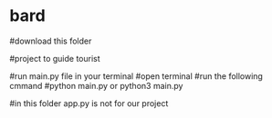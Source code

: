 # bard
#download this folder

#project to guide tourist

#run main.py file in your terminal
#open terminal
#run the following cmmand
#python main.py or python3 main.py

#in this folder app.py is not for our project 


